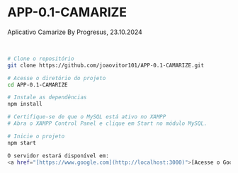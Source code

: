 # APP-0.1-CAMARIZE
Aplicativo Camarize By Progresus, 23.10.2024

<br>

```bash
# Clone o repositório
git clone https://github.com/joaovitor101/APP-0.1-CAMARIZE.git

# Acesse o diretório do projeto
cd APP-0.1-CAMARIZE

# Instale as dependências
npm install

# Certifique-se de que o MySQL está ativo no XAMPP
# Abra o XAMPP Control Panel e clique em Start no módulo MySQL.

# Inicie o projeto
npm start

O servidor estará disponível em: 
<a href="[https://www.google.com](http://localhost:3000)">[Acesse o Google](http://localhost:3000)</a>


```

<br>





